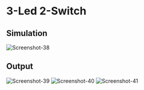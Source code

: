 # 3-Led 2-Switch

## Simulation
<img src="https://ibb.co/PFWGJW8" alt="Screenshot-38" border="0">
  
  ## Output
  
  <img src="https://i.ibb.co/GcLGY7w/Screenshot-39.png" alt="Screenshot-39" border="0">
  <img src="https://i.ibb.co/PzcHMDq/Screenshot-40.png" alt="Screenshot-40" border="0">
  <img src="https://i.ibb.co/42Y0nBV/Screenshot-41.png" alt="Screenshot-41" border="0">
  
